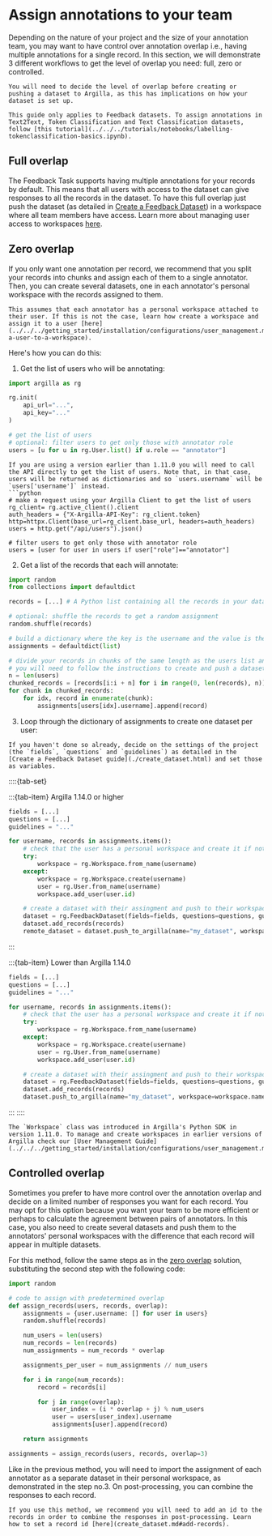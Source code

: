 # Assign annotations to your team

Depending on the nature of your project and the size of your annotation team, you may want to have control over annotation overlap i.e., having multiple annotations for a single record. In this section, we will demonstrate 3 different workflows to get the level of overlap you need: full, zero or controlled.

```{note}
You will need to decide the level of overlap before creating or pushing a dataset to Argilla, as this has implications on how your dataset is set up.
```
```{note}
This guide only applies to Feedback datasets. To assign annotations in Text2Text, Token Classification and Text Classification datasets, follow [this tutorial](../../../tutorials/notebooks/labelling-tokenclassification-basics.ipynb).
```

## Full overlap

The Feedback Task supports having multiple annotations for your records by default. This means that all users with access to the dataset can give responses to all the records in the dataset. To have this full overlap just push the dataset (as detailed in [Create a Feedback Dataset](create_dataset.md#push-to-argilla)) in a workspace where all team members have access. Learn more about managing user access to workspaces [here](../../../getting_started/installation/configurations/user_management.md#assign-a-user-to-a-workspace).

## Zero overlap

If you only want one annotation per record, we recommend that you split your records into chunks and assign each of them to a single annotator. Then, you can create several datasets, one in each annotator's personal workspace with the records assigned to them.

```{note}
This assumes that each annotator has a personal workspace attached to their user. If this is not the case, learn how create a workspace and assign it to a user [here](../../../getting_started/installation/configurations/user_management.md#assign-a-user-to-a-workspace).
```

Here's how you can do this:

1. Get the list of users who will be annotating:

```python
import argilla as rg

rg.init(
    api_url="...",
    api_key="..."
)

# get the list of users
# optional: filter users to get only those with annotator role
users = [u for u in rg.User.list() if u.role == "annotator"]
```

```{note}
If you are using a version earlier than 1.11.0 you will need to call the API directly to get the list of users. Note that, in that case, users will be returned as dictionaries and so `users.username` will be `users['username']` instead.
```python
# make a request using your Argilla Client to get the list of users
rg_client= rg.active_client().client
auth_headers = {"X-Argilla-API-Key": rg_client.token}
http=httpx.Client(base_url=rg_client.base_url, headers=auth_headers)
users = http.get("/api/users").json()

# filter users to get only those with annotator role
users = [user for user in users if user["role"]=="annotator"]
```

2. Get a list of the records that each will annotate:

```python
import random
from collections import defaultdict

records = [...] # A Python list containing all the records in your dataset

# optional: shuffle the records to get a random assignment
random.shuffle(records)

# build a dictionary where the key is the username and the value is the list of records assigned to them
assignments = defaultdict(list)

# divide your records in chunks of the same length as the users list and make the assignments
# you will need to follow the instructions to create and push a dataset for each of the key-value pairs in this dictionary
n = len(users)
chunked_records = [records[i:i + n] for i in range(0, len(records), n)]
for chunk in chunked_records:
    for idx, record in enumerate(chunk):
        assignments[users[idx].username].append(record)
```

3. Loop through the dictionary of assignments to create one dataset per user:

```{note}
If you haven't done so already, decide on the settings of the project (the `fields`, `questions` and `guidelines`) as detailed in the [Create a Feedback Dataset guide](./create_dataset.html) and set those as variables.
```

::::{tab-set}

:::{tab-item} Argilla 1.14.0 or higher
```python
fields = [...]
questions = [...]
guidelines = "..."

for username, records in assignments.items():
    # check that the user has a personal workspace and create it if not
    try:
        workspace = rg.Workspace.from_name(username)
    except:
        workspace = rg.Workspace.create(username)
        user = rg.User.from_name(username)
        workspace.add_user(user.id)

    # create a dataset with their assingment and push to their workspace
    dataset = rg.FeedbackDataset(fields=fields, questions=questions, guidelines=guidelines)
    dataset.add_records(records)
    remote_dataset = dataset.push_to_argilla(name="my_dataset", workspace=workspace.name)
```
:::

:::{tab-item} Lower than Argilla 1.14.0
```python
fields = [...]
questions = [...]
guidelines = "..."

for username, records in assignments.items():
    # check that the user has a personal workspace and create it if not
    try:
        workspace = rg.Workspace.from_name(username)
    except:
        workspace = rg.Workspace.create(username)
        user = rg.User.from_name(username)
        workspace.add_user(user.id)

    # create a dataset with their assingment and push to their workspace
    dataset = rg.FeedbackDataset(fields=fields, questions=questions, guidelines=guidelines)
    dataset.add_records(records)
    dataset.push_to_argilla(name="my_dataset", workspace=workspace.name)
```
:::
::::

```{note}
The `Workspace` class was introduced in Argilla's Python SDK in version 1.11.0. To manage and create workspaces in earlier versions of Argilla check our [User Management Guide](../../../getting_started/installation/configurations/user_management.md)
```

## Controlled overlap

Sometimes you prefer to have more control over the annotation overlap and decide on a limited number of responses you want for each record. You may opt for this option because you want your team to be more efficient or perhaps to calculate the agreement between pairs of annotators. In this case, you also need to create several datasets and push them to the annotators' personal workspaces with the difference that each record will appear in multiple datasets.

For this method, follow the same steps as in the [zero overlap](#zero-overlap) solution, substituting the second step with the following code:

```python
import random

# code to assign with predetermined overlap
def assign_records(users, records, overlap):
    assignments = {user.username: [] for user in users}
    random.shuffle(records)

    num_users = len(users)
    num_records = len(records)
    num_assignments = num_records * overlap

    assignments_per_user = num_assignments // num_users

    for i in range(num_records):
        record = records[i]

        for j in range(overlap):
            user_index = (i * overlap + j) % num_users
            user = users[user_index].username
            assignments[user].append(record)

    return assignments

assignments = assign_records(users, records, overlap=3)
```

Like in the previous method, you will need to import the assignment of each annotator as a separate dataset in their personal workspace, as demonstrated in the step no.3. On post-processing, you can combine the responses to each record.

```{warning}
If you use this method, we recommend you will need to add an id to the records in order to combine the responses in post-processing. Learn how to set a record id [here](create_dataset.md#add-records).
```
